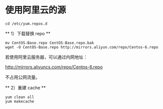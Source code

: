 # 使用阿里云的源


    cd /etc/yum.repos.d 

** 1）下载替换 repo **  

    mv CentOS-Base.repo CentOS-Base.repo.bak  
    wget -O CentOS-Base.repo http://mirrors.aliyun.com/repo/Centos-6.repo

若使用阿里云服务器，可以通过内网地址：  

<http://mirrors.aliyuncs.com/repo/Centos-6.repo>  

不占用公网流量。  


** 2）重建 cache **  

    yum clean all
    yum makecache